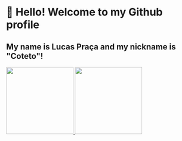 # 👋 Hello! Welcome to my Github profile
## My name is Lucas Praça and my nickname is "Coteto"!

<div>
<a href="https://github.com/seu-usuário-aqui">
<img loading="lazy" height="180em" src="https://github-readme-stats.vercel.app/api/top-langs/?username=CotetoPraca&layout=compact&langs_count=7&theme=dracula"/>
<img loading="lazy" height="180em" src="https://github-readme-stats.vercel.app/api?username=CotetoPraca&show_icons=true&theme=dracula&include_all_commits=true&count_private=true"/>
</div>
  
<!--
**CotetoPraca/CotetoPraca** is a ✨ _special_ ✨ repository because its `README.md` (this file) appears on your GitHub profile.

Here are some ideas to get you started:

- 🔭 I’m currently working on ...
- 🌱 I’m currently learning ...
- 👯 I’m looking to collaborate on ...
- 🤔 I’m looking for help with ...
- 💬 Ask me about ...
- 📫 How to reach me: ...
- 😄 Pronouns: ...
- ⚡ Fun fact: ...
-->
